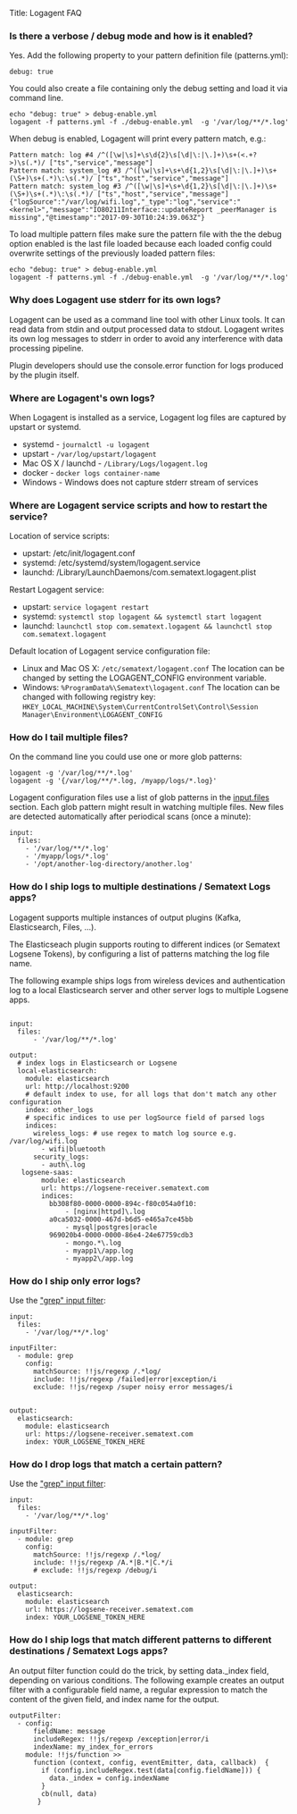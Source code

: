 Title: Logagent FAQ


### Is there a verbose / debug mode and how is it enabled?

Yes. Add the following property to your pattern definition file (patterns.yml): 

```
debug: true
```

You could also create a file containing only the debug setting and load it via command line. 

```
echo "debug: true" > debug-enable.yml
logagent -f patterns.yml -f ./debug-enable.yml  -g '/var/log/**/*.log'
```

When debug is enabled, Logagent will print every pattern match, e.g.: 

```
Pattern match: log #4 /^([\w|\s]+\s\d{2}\s[\d|\:|\.]+)\s+(<.+?>)\s(.*)/ ["ts","service","message"]
Pattern match: system_log #3 /^([\w|\s]+\s+\d{1,2}\s[\d|\:|\.]+)\s+(\S+)\s+(.*)\:\s(.*)/ ["ts","host","service","message"]
Pattern match: system_log #3 /^([\w|\s]+\s+\d{1,2}\s[\d|\:|\.]+)\s+(\S+)\s+(.*)\:\s(.*)/ ["ts","host","service","message"]
{"logSource":"/var/log/wifi.log","_type":"log","service":"<kernel>","message":"IO80211Interface::updateReport _peerManager is missing","@timestamp":"2017-09-30T10:24:39.063Z"}
```

To load multiple pattern files make sure the pattern file with the the debug option enabled is the last file loaded because each loaded config could overwrite settings of the previously loaded pattern files:

``` 
echo "debug: true" > debug-enable.yml
logagent -f patterns.yml -f ./debug-enable.yml  -g '/var/log/**/*.log'
```

### Why does Logagent use stderr for its own logs?

Logagent can be used as a command line tool with other Linux tools.  It can read data from stdin and output processed data to stdout. Logagent writes its own log messages to stderr in order to avoid any interference with data processing pipeline. 

Plugin developers should use the console.error function for logs produced by the plugin itself. 


### Where are Logagent's own logs? 

When Logagent is installed as a service, Logagent log files are captured by upstart or systemd. 

- systemd - `journalctl -u logagent`
- upstart - `/var/log/upstart/logagent`
- Mac OS X / launchd - `/Library/Logs/logagent.log`
- docker - `docker logs container-name`
- Windows - Windows does not capture stderr stream of services 

### Where are Logagent service scripts and how to restart the service?

Location of service scripts:

- upstart: /etc/init/logagent.conf
- systemd: /etc/systemd/system/logagent.service
- launchd: /Library/LaunchDaemons/com.sematext.logagent.plist

Restart Logagent service:

- upstart: `service logagent restart`
- systemd: `systemctl stop logagent && systemctl start logagent`
- launchd: `launchctl stop com.sematext.logagent && launchctl stop com.sematext.logagent`


Default location of Logagent service configuration file:

- Linux and Mac OS X: `/etc/sematext/logagent.conf`
  The location can be changed by setting the LOGAGENT_CONFIG environment variable. 
- Windows: `%ProgramData%\Sematext\logagent.conf`
  The location can be changed with following registry key: 
  `HKEY_LOCAL_MACHINE\System\CurrentControlSet\Control\Session Manager\Environment\LOGAGENT_CONFIG`


### How do I tail multiple files?

On the command line you could use one or more glob patterns: 

```
logagent -g '/var/log/**/*.log'
logagent -g '{/var/log/**/*.log, /myapp/logs/*.log}'
```

Logagent configuration files use a list of glob patterns in the [input.files](https://www.sematext.com/docs/logagent/input-plugin-files/) section. Each glob pattern might result in watching multiple files. New files are detected automatically after periodical scans (once a minute):

```
input:
  files:
    - '/var/log/**/*.log'
    - '/myapp/logs/*.log'
    - '/opt/another-log-directory/another.log'
```


### How do I ship logs to multiple destinations / Sematext Logs apps?

Logagent supports multiple instances of output plugins (Kafka, Elasticsearch, Files, ...). 

The Elasticseach plugin supports routing to different indices (or Sematext Logsene Tokens), by configuring a list of patterns matching the log file name. 

The following example ships logs from wireless devices and authentication log to a local Elasticsearch server and other server logs to multiple Logsene apps. 

```

input:
  files:
      - '/var/log/**/*.log'

output:
  # index logs in Elasticsearch or Logsene
  local-elasticsearch: 
    module: elasticsearch
    url: http://localhost:9200
    # default index to use, for all logs that don't match any other configuration
    index: other_logs
    # specific indices to use per logSource field of parsed logs
    indices: 
      wireless_logs: # use regex to match log source e.g. /var/log/wifi.log
        - wifi|bluetooth
      security_logs: 
        - auth\.log
   logsene-saas:
        module: elasticsearch
        url: https://logsene-receiver.sematext.com
        indices:
          bb308f80-0000-0000-894c-f80c054a0f10:
              - [nginx|httpd]\.log
          a0ca5032-0000-467d-b6d5-e465a7ce45bb
              - mysql|postgres|oracle
          969020b4-0000-0000-86e4-24e67759cdb3
              - mongo.*\.log
              - myapp1\/app.log
              - myapp2\/app.log
```

### How do I ship only error logs?

Use the ["grep" input filter](http://sematext.com/docs/logagent/input-filter-grep/): 

```
input: 
  files:
    - '/var/log/**/*.log'

inputFilter:
  - module: grep
    config:
      matchSource: !!js/regexp /.*log/
      include: !!js/regexp /failed|error|exception/i
      exclude: !!js/regexp /super noisy error messages/i


output:
  elasticsearch:
    module: elasticsearch
    url: https://logsene-receiver.sematext.com
    index: YOUR_LOGSENE_TOKEN_HERE

```


### How do I drop logs that match a certain pattern?

Use the ["grep" input filter](http://sematext.com/docs/logagent/input-filter-grep/): 

```
input: 
  files:
    - '/var/log/**/*.log'

inputFilter:
  - module: grep
    config:
      matchSource: !!js/regexp /.*log/
      include: !!js/regexp /A.*|B.*|C.*/i
      # exclude: !!js/regexp /debug/i

output:
  elasticsearch:
    module: elasticsearch
    url: https://logsene-receiver.sematext.com
    index: YOUR_LOGSENE_TOKEN_HERE

```

### How do I ship logs that match different patterns to different destinations / Sematext Logs apps?

An output filter function could do the trick, by setting data.\_index field, depending on various conditions. The following example creates an output filter with a configurable field name, a regular expression to match the content of the given field,  and index name for the output. 

```
outputFilter:
  - config:
      fieldName: message
      includeRegex: !!js/regexp /exception|error/i
      indexName: my_index_for_errors
    module: !!js/function >> 
      function (context, config, eventEmitter, data, callback)  {
        if (config.includeRegex.test(data[config.fieldName])) {
          data._index = config.indexName
        }
        cb(null, data)
       }
```
